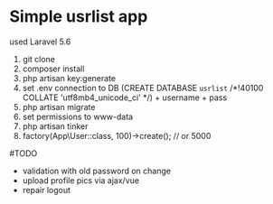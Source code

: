 # Simple usrlist app
used Laravel 5.6

1. git clone
2. composer install
3. php artisan key:generate
3. set .env connection to DB (CREATE DATABASE `usrlist` /*!40100 COLLATE 'utf8mb4_unicode_ci' */) + username + pass
4. php artisan migrate
5. set permissions to www-data
6. php artisan tinker
7. factory(App\User::class, 100)->create(); // or 5000

#TODO
- validation with old password on change
- upload profile pics via ajax/vue 
- repair logout
